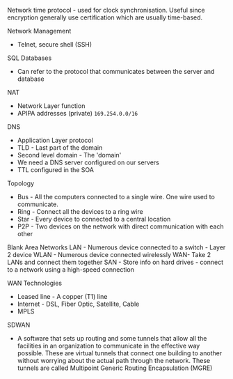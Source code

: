 
Network time protocol - used for clock synchronisation. Useful since encryption generally use certification which are usually time-based.

Network Management
- Telnet, secure shell (SSH)

SQL Databases
- Can refer to the protocol that communicates between the server and database

NAT
- Network Layer function
- APIPA addresses (private) `169.254.0.0/16`

DNS
- Application Layer protocol
- TLD - Last part of the domain
- Second level domain - The 'domain'
- We need a DNS server configured on our servers
- TTL configured in the SOA

Topology
- Bus - All the computers connected to a single wire. One wire used to communicate.
- Ring - Connect all the devices to a ring wire
- Star - Every device to connected to a central location
- P2P - Two devices on the network with direct communication with each other

Blank Area Networks
LAN - Numerous device connected to a switch - Layer 2 device
WLAN - Numerous device connected wirelessly
WAN- Take 2 LANs and connect them together
SAN - Store info on hard drives - connect to a network using a high-speed connection

WAN Technologies
- Leased line - A copper (T1) line
- Internet - DSL, Fiber Optic, Satellite, Cable
- MPLS

SDWAN
- A software that sets up routing and some tunnels that allow all the facilities in an organization to communicate in the effective way possible. These are virtual tunnels that connect one building to another without worrying about the actual path through the network. These tunnels are called Multipoint Generic Routing Encapsulation (MGRE)

